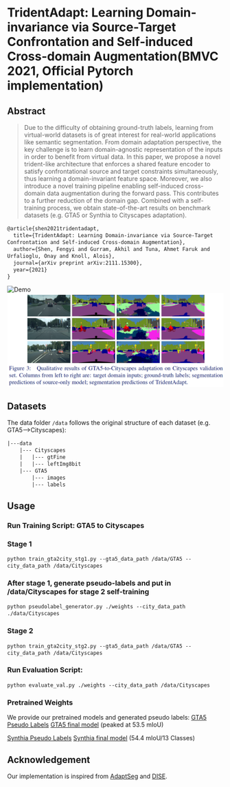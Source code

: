 # TridentAdapt: Learning Domain-invariance via Source-Target Confrontation and Self-induced Cross-domain Augmentation(BMVC 2021, Official Pytorch implementation)

## Abstract
>Due to the difficulty of obtaining ground-truth labels, learning from virtual-world datasets is of great interest for real-world applications like semantic segmentation. From domain adaptation perspective, the key challenge is to learn domain-agnostic representation of the inputs in order to benefit from virtual data. In this paper, we propose a novel trident-like architecture that enforces a shared feature encoder to satisfy confrontational source and target constraints simultaneously, thus learning a domain-invariant feature space. Moreover, we also introduce a novel training pipeline enabling self-induced cross-domain data augmentation during the forward pass. This contributes to a further reduction of the domain gap. Combined with a self-training process, we obtain state-of-the-art results on benchmark datasets (e.g. GTA5 or Synthia to Cityscapes adaptation).

```
@article{shen2021tridentadapt,
  title={TridentAdapt: Learning Domain-invariance via Source-Target Confrontation and Self-induced Cross-domain Augmentation},
  author={Shen, Fengyi and Gurram, Akhil and Tuna, Ahmet Faruk and Urfalioglu, Onay and Knoll, Alois},
  journal={arXiv preprint arXiv:2111.15300},
  year={2021}
}
```

![Demo](media/demo.gif)
![Results](media/results.png)


## Datasets
The data folder `/data` follows the original structure of each dataset (e.g. GTA5-->Cityscapes):
  ```
  |---data
      |--- Cityscapes
      |   |--- gtFine
      |   |--- leftImg8bit
      |--- GTA5
          |--- images
          |--- labels
  ```
## Usage

### Run Training Script: GTA5 to Cityscapes 
### Stage 1
```
python train_gta2city_stg1.py --gta5_data_path /data/GTA5 --city_data_path /data/Cityscapes
```
### After stage 1, generate pseudo-labels and put in /data/Cityscapes for stage 2 self-training
```
python pseudolabel_generator.py ./weights --city_data_path ./data/Cityscapes
```
### Stage 2
```
python train_gta2city_stg2.py --gta5_data_path /data/GTA5 --city_data_path /data/Cityscapes
```
### Run Evaluation Script:
```
python evaluate_val.py ./weights --city_data_path /data/Cityscapes
```

### Pretrained Weights
We provide our pretrained models and generated pseudo labels:
[GTA5 Pseudo Labels](https://drive.google.com/)
[GTA5 final model](https://drive.google.com/) (peaked at 53.5 mIoU)

[Synthia Pseudo Labels](https://drive.google.com/)
[Synthia final model](https://drive.google.com/) (54.4 mIoU/13 Classes)


## Acknowledgement
Our implementation is inspired from [AdaptSeg](https://github.com/wasidennis/AdaptSegNet) and [DISE](https://github.com/a514514772/DISE-Domain-Invariant-Structure-Extraction).
